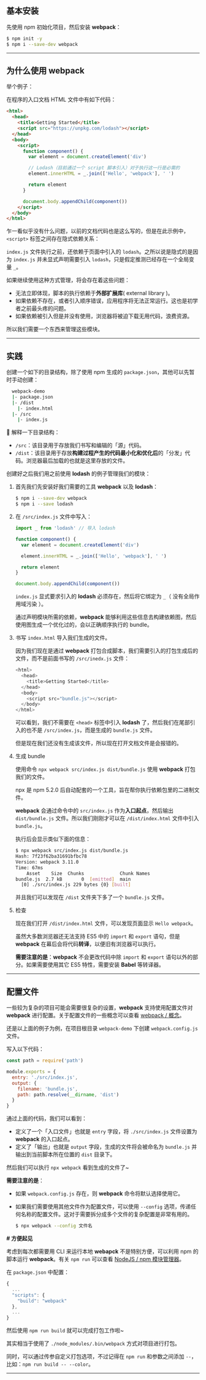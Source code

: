 ## 基本安装

先使用 npm 初始化项目，然后安装 **webpack**：

```bash
$ npm init -y
$ npm i --save-dev webpack
```

---

## 为什么使用 webpack

举个例子：

在程序的入口文档 HTML 文件中有如下代码：

```HTML
<html>
  <head>
    <title>Getting Started</title>
    <script src="https://unpkg.com/lodash"></script>
  </head>
  <body>
    <script>
      function component() {
        var element = document.createElement('div')

        // Lodash（目前通过一个 script 脚本引入）对于执行这一行是必需的
        element.innerHTML = _.join(['Hello', 'webpack'], ' ')

        return element
      }

      document.body.appendChild(component())
    </script>
  </body>
</html>
```

乍一看似乎没有什么问题，以前的文档代码也是这么写的，但是在此示例中，`<script>` 标签之间存在隐式依赖关系：

`index.js` 文件执行之前，还依赖于页面中引入的 `lodash`。之所以说是隐式的是因为 `index.js` 并未显式声明需要引入 `lodash`，只是假定推测已经存在一个全局变量 `_`。

如果继续使用这种方式管理，将会存在着这些问题：

- 无法立即体现，脚本的执行依赖于**外部扩展库**( external library )。
- 如果依赖不存在，或者引入顺序错误，应用程序将无法正常运行。这也是初学者之前最头疼的问题。
- 如果依赖被引入但是并没有使用，浏览器将被迫下载无用代码，浪费资源。

所以我们需要一个东西来管理这些模块。

---

## 实践

创建一个如下的目录结构，除了使用 npm 生成的 `package.json`，其他可以先暂时手动创建：

```bash
  webpack-demo
  |- package.json
  |- /dist
    |- index.html
  |- /src
    |- index.js
```

📖 解释一下目录结构：

- `/src`：该目录用于存放我们书写和编辑的「源」代码。
- `/dist`：该目录用于存放**构建过程产生的代码最小化和优化后**的「分发」代码。浏览器最后加载的也就是这里存放的文件。

创建好之后我们用之前使用 **lodash** 的例子管理我们的模块：

1. 首先我们先安装好我们需要的工具 **webpack** 以及 **lodash**：

    ```bash
    $ npm i --save-dev webpack
    $ npm i --save lodash
    ```

2. 在 `/src/index.js` 文件中写入：

    ```javascript
    import _ from 'lodash' // 导入 lodash

    function component() {
      var element = document.createElement('div')

      element.innerHTML = _.join(['Hello', 'webpack'], ' ')

      return element
    }

    document.body.appendChild(component())
    ```

    `index.js` 显式要求引入的 **lodash** 必须存在，然后将它绑定为 `_`（ 没有全局作用域污染 ）。
    
    通过声明模块所需的依赖，**webpack** 能够利用这些信息去构建依赖图，然后使用图生成一个优化过的，会以正确顺序执行的 bundle。

3. 书写 `index.html` 导入我们生成的文件。

    因为我们现在是通过 **webpack** 打包合成脚本，我们需要引入的打包生成后的文件，而不是前面书写的 `/src/inedx.js` 文件：

    ```javascript
    <html>
      <head>
        <title>Getting Started</title>
      </head>
      <body>
        <script src="bundle.js"></script>
      </body>
    </html>
    ```

    可以看到，我们不需要在 `<head>` 标签中引入 **lodash** 了，然后我们在尾部引入的也不是 `/src/index.js`，而是生成的 `bundle.js` 文件。

    但是现在我们还没有生成该文件，所以现在打开文档文件是会报错的。

4. 生成 bundle

    使用命令 `npx webpack src/index.js dist/bundle.js` 使用 **webpack** 打包我们的文件。

    npx 是 npm 5.2.0 后自动配套的一个工具，旨在帮你执行依赖包里的二进制文件。

    **webpack** 会通过命令中的 `src/index.js` 作为**入口起点**，然后输出 `dist/bundle.js` 文件。所以我们刚刚才可以在 `/dist/index.html` 文件中引入 `bundle.js`。

    执行后会显示类似下面的信息：

    ```bash
    $ npx webpack src/index.js dist/bundle.js
    Hash: 7f23f62ba31691bfbc78
    Version: webpack 3.11.0
    Time: 67ms
        Asset    Size  Chunks             Chunk Names
    bundle.js  2.7 kB       0  [emitted]  main
      [0] ./src/index.js 229 bytes {0} [built]
    ```

    并且我们可以发现在 `/dist` 文件夹下多了一个 `bundle.js` 文件。

5. 检查

    现在我们打开 `/dist/index.html` 文件，可以发现页面显示 `Hello webpack`。

    虽然大多数浏览器还无法支持 ES5 中的 `import` 和 `export` 语句，但是 **webpack** 在幕后会将代码**转译**，以便旧有浏览器可以执行。
    
    **需要注意的是**：**webpack** 不会更改代码中除 `import` 和 `export` 语句以外的部分。如果需要使用其它 ES5 特性，需要安装 **Babel** 等转译器。

---

## 配置文件

一些较为复杂的项目可能会需要很复杂的设置，**webpack** 支持使用配置文件对 **webpack** 进行配置。关于配置文件的一些概念可以查看 [webpack / 概念](./概念.md)。

还是以上面的例子为例，在项目根目录 `webpack-demo` 下创建 `webpack.config.js` 文件。

写入以下代码：

```javascript
const path = require('path')

module.exports = {
  entry: './src/index.js',
  output: {
    filename: 'bundle.js',
    path: path.resolve(__dirname, 'dist')
  }
}
```

通过上面的代码，我们可以看到：

- 定义了一个「入口文件」也就是 `entry` 字段，将 `./src/index.js` 文件设置为 **webpack** 的入口起点。
- 定义了「输出」也就是 `output` 字段，生成的文件将会被命名为 `bundle.js` 并输出到当前脚本所在位置的 `dist` 目录下。

然后我们可以执行 `npx webpack` 看到生成的文件了~

**需要注意的是**：

- 如果 `webpack.config.js` 存在，则 **webpack** 命令将默认选择使用它。

- 如果我们需要使用其他文件作为配置文件，可以使用 `--config` 选项，传递任何名称的配置文件。这对于需要拆分成多个文件的复杂配置是非常有用的。

    ```bash
    $ npx webpack --config 文件名
    ```

**# 方便起见**

考虑到每次都需要用 CLI 来运行本地 **webapck** 不是特别方便，可以利用 npm 的脚本运行 **webpack**。有关 `npm run` 可以查看 [NodeJS / npm 模块管理器](../NodeJS/npm模块管理器.md)。

在 `package.json` 中配置：

```javascript
{
  ...
  "scripts": {
    "build": "webpack"
  },
  ...
}
```

然后使用 `npm run build` 就可以完成打包工作啦~

其实相当于使用了 `./node_modules/.bin/webpack` 方式对项目进行打包。

同时，可以通过传参自定义打包选项，不过记得在 `npm run` 和参数之间添加 `--`，比如：`npm run build -- --color`。

---

## 